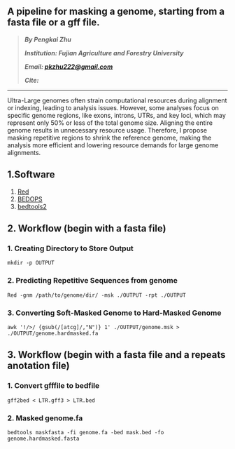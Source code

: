 ## A pipeline for masking a genome, starting from a fasta file or a gff file.

> ***By Pengkai Zhu***
> 
> ***Institution: Fujian Agriculture and Forestry University***
> 
>  ***Email: pkzhu222@gmail.com***
> 
>  ***Cite:***
>  
>


------

Ultra-Large genomes often strain computational resources during alignment or indexing, leading to analysis issues. However, some analyses focus on specific genome regions, like exons, introns, UTRs, and key loci, which may represent only 50% or less of the total genome size. Aligning the entire genome results in unnecessary resource usage. Therefore, I propose masking repetitive regions to shrink the reference genome, making the analysis more efficient and lowering resource demands for large genome alignments.
## 1.Software
1. [Red](https://anaconda.org/bioconda/red/files)
2. [BEDOPS](https://bedops.readthedocs.io/en/latest/index.html)
3. [bedtools2](https://github.com/arq5x/bedtools2)

## 2. Workflow (begin with a fasta file)
### 1. Creating Directory to Store Output
```
mkdir -p OUTPUT
```
### 2. Predicting Repetitive Sequences from genome
```
Red -gnm /path/to/genome/dir/ -msk ./OUTPUT -rpt ./OUTPUT
```
### 3. Converting Soft-Masked Genome to Hard-Masked Genome
```
awk '!/>/ {gsub(/[atcg]/,"N")} 1' ./OUTPUT/genome.msk > ./OUTPUT/genome.hardmasked.fa
```

## 3. Workflow (begin with a fasta file and a repeats anotation file)
### 1. Convert gfffile to bedfile
```
gff2bed < LTR.gff3 > LTR.bed
```
### 2. Masked genome.fa
```
bedtools maskfasta -fi genome.fa -bed mask.bed -fo genome.hardmasked.fasta
```
